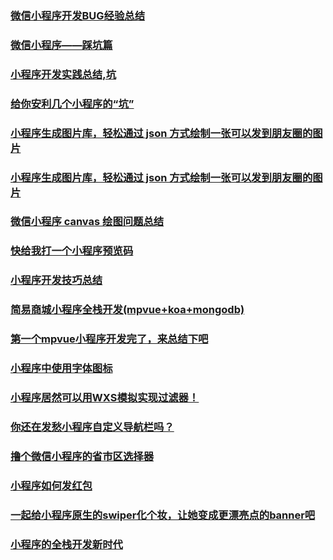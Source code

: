 ### [微信小程序开发BUG经验总结](https://juejin.im/post/5b0f4fb4f265da08eb04a245)
### [微信小程序——踩坑篇](https://juejin.im/post/5b161c4bf265da6e1a603029)
### [小程序开发实践总结,坑](https://juejin.im/post/5b74d85751882560fb24b6c5)
### [给你安利几个小程序的“坑”](https://juejin.im/post/5b248a0e6fb9a00e833d4437)
### [小程序生成图片库，轻松通过 json 方式绘制一张可以发到朋友圈的图片](https://github.com/Kujiale-Mobile/Painter)
### [小程序生成图片库，轻松通过 json 方式绘制一张可以发到朋友圈的图片](https://github.com/libin1991/Painter)
### [微信小程序 canvas 绘图问题总结](https://juejin.im/post/5b41cb605188251aa82905af)
### [快给我打一个小程序预览码](http://web.jobbole.com/94910/)
### [小程序开发技巧总结](https://juejin.im/post/5b4f0ee95188251ad06b5f2a)
### [简易商城小程序全栈开发(mpvue+koa+mongodb)](https://juejin.im/post/5b548ce8e51d45191d79f8a6)
### [第一个mpvue小程序开发完了，来总结下吧](https://juejin.im/post/5b67e9c6f265da0f955cf158)
### [小程序中使用字体图标](https://juejin.im/post/5b712160f265da27ea319f2b)
### [小程序居然可以用WXS模拟实现过滤器！](https://juejin.im/post/5b7148da51882560fd2340c7)
### [你还在发愁小程序自定义导航栏吗？](https://juejin.im/post/5b7d5f5551882542e32a99c6)
### [撸个微信小程序的省市区选择器](https://juejin.im/post/5b7520966fb9a0099744a96f)
### [小程序如何发红包](https://juejin.im/post/5b94d6ad6fb9a05d3634bb4b)
### [一起给小程序原生的swiper化个妆，让她变成更漂亮点的banner吧](https://juejin.im/post/5b839bd86fb9a01a182683a3)
### [小程序的全栈开发新时代](https://juejin.im/post/5ba0bc8d6fb9a05d396f0827)

